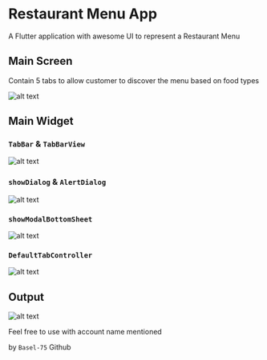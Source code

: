 # Restaurant Menu App

A Flutter application with awesome UI to represent a Restaurant Menu

## Main Screen
Contain 5 tabs to allow customer to discover the menu based on food types

![alt text](./assest/readme/image.png)

## Main Widget

### `TabBar` & `TabBarView`

![alt text](./assest/readme/image-1.png)

### `showDialog` & `AlertDialog`

![alt text](./assest/readme/image-2.png)

### `showModalBottomSheet`

![alt text](./assest/readme/image-3.png)

### `DefaultTabController`

![alt text](./assest/readme/image-4.png)

## Output

![alt text](./assest/readme/menuGif.gif)

Feel free to use with account name mentioned

by `Basel-75` Github